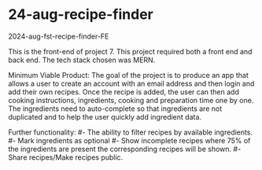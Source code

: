 # 24-aug-recipe-finder

2024-aug-fst-recipe-finder-FE

This is the front-end of project 7. This project required both a front end and back end. The tech stack chosen was MERN.

Minimum Viable Product:
The goal of the project is to produce an app that allows a user to create an account with an email address and then login and add their own recipes.
Once the recipe is added, the user can then add cooking instructions, ingredients, cooking and preparation time one by one.
The ingredients need to auto-complete so that ingredients are not duplicated and to help the user quickly add ingredient data.

Further functionality:
#- The ability to filter recipes by available ingredients.
#- Mark ingredients as optional
#- Show incomplete recipes where 75% of the ingredients are present the corresponding recipes will be shown.
#- Share recipes/Make recipes public.
